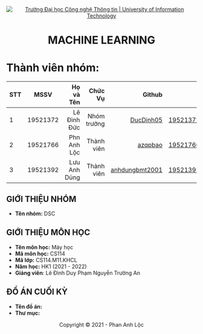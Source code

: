 <!-- Banner -->
<p align="center">
  <a href="https://www.uit.edu.vn/" title="Trường Đại học Công nghệ Thông tin" style="border: none;">
    <img src="https://i.imgur.com/WmMnSRt.png" alt="Trường Đại học Công nghệ Thông tin | University of Information Technology">
  </a>
</p>

<!-- Title -->
<h1 align="center"><b>MACHINE LEARNING</b></h1>

<!-- Main -->
# Thành viên nhóm:
| STT    | MSSV          | Họ và Tên              |Chức Vụ    | Github                                                  | Email                   |
| ------ |:-------------:| ----------------------:|----------:|--------------------------------------------------------:|-------------------------:
| 1      | 19521372      | Lê Đình Đức            |Nhóm trưởng|[DucDinh05](https://github.com/DucDinh05)                |19521372@gm.uit.edu.vn   |
| 2      | 19521766      | Phn Anh Lộc            |Thành viên |[azqpbao](https://github.com/azqpbao)                    |19521766@gm.uit.edu.vn   |
| 3      | 19521392      | Lưu Anh Dũng           |Thành viên |[anhdungbmt2001](https://github.com/anhdungbmt2001)      |19521392@gm.uit.edu.vn   |

## GIỚI THIỆU NHÓM
* **Tên nhóm:** DSC

## GIỚI THIỆU MÔN HỌC
* **Tên môn học:** Máy học
* **Mã môn học:** CS114
* **Mã lớp:** CS114.M11.KHCL
* **Năm học:** HK1 (2021 - 2022)
* **Giảng viên**: Lê Đình Duy 
                  Phạm Nguyễn Trường An

## ĐỒ ÁN CUỐI KỲ
* **Tên đồ án:** 
* **Thư mục:** 

<!-- Footer -->
<p align='center'>Copyright © 2021 - Phan Anh Lộc</p>
